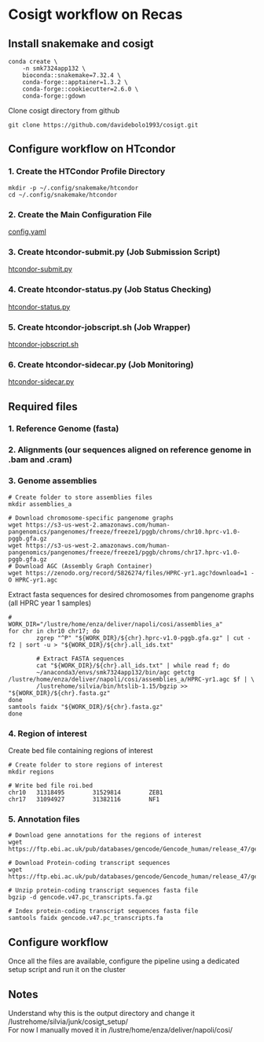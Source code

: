 # Cosigt workflow on Recas

## Install snakemake and cosigt
```
conda create \
    -n smk7324app132 \
    bioconda::snakemake=7.32.4 \
    conda-forge::apptainer=1.3.2 \
    conda-forge::cookiecutter=2.6.0 \
    conda-forge::gdown
```
Clone cosigt directory from github
```
git clone https://github.com/davidebolo1993/cosigt.git
```

## Configure workflow on HTcondor
### 1. Create the HTCondor Profile Directory
```
mkdir -p ~/.config/snakemake/htcondor
cd ~/.config/snakemake/htcondor
```

### 2. Create the Main Configuration File
[config.yaml](https://github.com/SilviaBuonaiuto/Deliver/blob/main/cosigt/htcondor/config.yaml)
### 3. Create htcondor-submit.py (Job Submission Script)
[htcondor-submit.py](https://github.com/SilviaBuonaiuto/Deliver/blob/main/cosigt/htcondor/htcondor-submit.py)
### 4. Create htcondor-status.py (Job Status Checking)
[htcondor-status.py](https://github.com/SilviaBuonaiuto/Deliver/blob/main/cosigt/htcondor/htcondor-status.py)
### 5. Create htcondor-jobscript.sh (Job Wrapper)
[htcondor-jobscript.sh](https://github.com/SilviaBuonaiuto/Deliver/blob/main/cosigt/htcondor/htcondor-jobscript.sh)
### 6. Create htcondor-sidecar.py (Job Monitoring)
[htcondor-sidecar.py](https://github.com/SilviaBuonaiuto/Deliver/blob/main/cosigt/htcondor/htcondor-sidecar.py)

## Required files

### 1. Reference Genome (fasta) 
### 2. Alignments (our sequences aligned on reference genome in .bam and .cram)
### 3. Genome assemblies
```
# Create folder to store assemblies files
mkdir assemblies_a

# Download chromosome-specific pangenome graphs
wget https://s3-us-west-2.amazonaws.com/human-pangenomics/pangenomes/freeze/freeze1/pggb/chroms/chr10.hprc-v1.0-pggb.gfa.gz
wget https://s3-us-west-2.amazonaws.com/human-pangenomics/pangenomes/freeze/freeze1/pggb/chroms/chr17.hprc-v1.0-pggb.gfa.gz
# Download AGC (Assembly Graph Container)
wget https://zenodo.org/record/5826274/files/HPRC-yr1.agc?download=1 -O HPRC-yr1.agc 
```
Extract fasta sequences for desired chromosomes from pangenome graphs (all HPRC year 1 samples) 
```
#
WORK_DIR="/lustre/home/enza/deliver/napoli/cosi/assemblies_a"
for chr in chr10 chr17; do
        zgrep "^P" "${WORK_DIR}/${chr}.hprc-v1.0-pggb.gfa.gz" | cut -f2 | sort -u > "${WORK_DIR}/${chr}.all_ids.txt"

        # Extract FASTA sequences
        cat "${WORK_DIR}/${chr}.all_ids.txt" | while read f; do
        ~/anaconda3/envs/smk7324app132/bin/agc getctg /lustre/home/enza/deliver/napoli/cosi/assemblies_a/HPRC-yr1.agc $f | \
        /lustrehome/silvia/bin/htslib-1.15/bgzip >> "${WORK_DIR}/${chr}.fasta.gz"
done
samtools faidx "${WORK_DIR}/${chr}.fasta.gz"
done

```

### 4. Region of interest

Create bed file containing regions of interest
```
# Create folder to store regions of interest
mkdir regions

# Write bed file roi.bed
chr10   31318495        31529814        ZEB1
chr17   31094927        31382116        NF1
```

### 5. Annotation files
```
# Download gene annotations for the regions of interest
wget https://ftp.ebi.ac.uk/pub/databases/gencode/Gencode_human/release_47/gencode.v47.annotation.gtf.gz

# Download Protein-coding transcript sequences
wget https://ftp.ebi.ac.uk/pub/databases/gencode/Gencode_human/release_47/gencode.v47.pc_transcripts.fa.gz

# Unzip protein-coding transcript sequences fasta file
bgzip -d gencode.v47.pc_transcripts.fa.gz

# Index protein-coding transcript sequences fasta file
samtools faidx gencode.v47.pc_transcripts.fa
```

## Configure workflow
Once all the files are available, configure the pipeline using a dedicated setup script and run it on the cluster


## Notes
Understand why this is the output directory and change it /lustrehome/silvia/junk/cosigt_setup/  
For now I manually moved it in /lustre/home/enza/deliver/napoli/cosi/